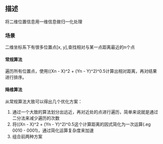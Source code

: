 ## 描述
将二维位置信息用一维信息做归一化处理
### 场景
二维坐标系下有很多位置点[x, y],查找相对与某一点距离最近的n个点
#### 常规算法
遍历所有位置点，使用((Xn - X)^2 + (Yn - Y)^2)^0.5计算出相对距离，再对结果进行排序。
#### 降维算法
从常规算法大致可以得出几个优化方案：
1. 通过一个大致的算法划分出远近，再对近处的点进行遍历，简单来说就是通过二分法来减少遍历的次数
2. 将((Xn - X)^2 + (Yn - Y)^2)^0.5这个计算距离的因式简化为一次运算(.eg 0010 - 0001)，通过简化运算复杂度来加速
3. 组合前两种方案
